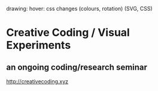 drawing: hover: css changes (colours, rotation) (SVG, CSS)

# Creative Coding / Visual Experiments
## an ongoing coding/research seminar
<http://creativecoding.xyz>